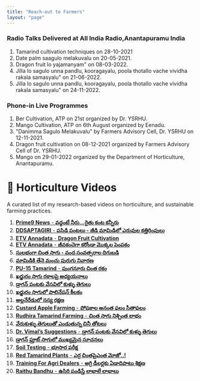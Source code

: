 ```yaml
---
title: "Reach-out to Farmers"
layout: "page"
---
```

### **Radio Talks Delivered at All India Radio,Anantapuramu India**

1. Tamarind cultivation techniques on 28-10-2021 
2. Date palm saagulo melakuvalu on 20-05-2021.
3. Dragon fruit lo yajamanyam" on 08-03-2022.
4. Jilla lo sagulo unna pandlu, kooragayalu, poola thotallo vache vividha rakala samasyalu" on 21-06-2022.
5. Jilla lo sagulo unna pandlu, kooragayalu, poola thotallo vache vividha rakala samasyalu" on 24-11-2022.


### **Phone-in Live Programmes**

1.  Ber Cultivation, ATP on 21st organized by Dr. YSRHU.
2. Mango Cultivation, ATP on 6th August organized by Eenadu.
3. "Danimma Sagulo Melakuvalu" by Farmers Advisory Cell, Dr. YSRHU on 12-11-2021.
4. Dragon fruit cultivation on 08-12-2021 organized by Farmers Advisory Cell of Dr. YSRHU.
5. Mango on 29-01-2022 organized by the Department of Horticulture, Anantapuramu.

# 🌱  Horticulture Videos  

A curated list of my research-based videos on horticulture, and sustainable farming practices. 

1. [**Prime9 News** - **వద్దంటే నీరు...రైతు కంట కన్నీరు**](https://youtu.be/eoOOz6zM7s)
2. [**DDSAPTAGIRI** - **పసిడి పంటలు - జీడి మామిడిలో ఎరువుల కత్తిరింపులు**](https://youtu.be/AYFZbMB2LjM)
3. [**ETV Annadata** - **Dragon Fruit Cultivation**](https://youtu.be/jVoy-38OR4c)
4. [**ETV Annadata** - **జీవకంచెగా కరోండా మొక్కల పెంపకం**](https://youtu.be/inyFlrOBs_s)
5. [**సులభంగా చింత సాగు - వంద సంవత్సరాల దిగుబడి**](https://youtu.be/5BM0281rMDc)
6. [**మామిడికి తేనె మంచు పురుగు నివారణ**](https://youtu.be/5BM0281rMDc)
7. [**PU-15 Tamarind** - **పుంగనూరు చింత రకం**](https://youtu.be/bdNqlD98Kwg)
8. [**ఖర్జురం సాగు రకాలపై అధ్యయనాలు**](https://youtu.be/jDVkOvbuiSg)
9. [**డ్రాగన్ పంటకు వేసవిలో కుళ్ళు తెగులు**](https://youtu.be/wRIYjnXMsbA)
10. [**ఖర్జురం సాగులో పాలినేషన్ కీలకం**](https://youtu.be/llzaYW4kcAM)
11. [**అల్లనేరేడులో సస్య రక్షణ**](https://youtu.be/HYLXuNztHsc)
12. [**Custard Apple Farming** - **పోషకాల అనంత ఫలం సీతాఫలం**](https://youtu.be/5QzbFaaQ6t0)
13. [**Rudhira Tamarind Farming** - **చింత సాగు నిశ్చింత లాభం**](https://youtu.be/MxIJfQVXWGM)
14. [**వేరుకుళ్ళు తెగులుతో ఎండుతున్న చినీ తోటలు**](https://youtu.be/XqsxXTU3u-0)
15. [**Dr. Vimal’s Suggestions** - **డ్రాగన్ పంటకు వేసవిలో కుళ్ళు తెగులు**](https://youtu.be/Wy4WMb7yTPk)
16. [**డ్రాగన్ ఫ్రూట్ సాగులో ముఖ్యమైన సూచనలు**](https://youtu.be/Z_Hp7PDzy5U)
17. [**Soil Testing** - **భూసార పరీక్ష**](https://youtu.be/WgQRd_USPUM)
18. [**Red Tamarind Plants** - **ఎర్ర చింతపైఎంత మోజో..!**](https://youtu.be/CsXcUfTMPz0)
19. [**Training For Agri Dealers** - **అగ్రి డీలర్లకు ఏడాదిపాటు శిక్షణ**](https://youtu.be/etO6S_qbjkc)
20. [**Raithu Bandhu** - **ఉసిరి పండిస్తే లాభాలే లాభాలు**](https://youtu.be/B6rnl-We_Ds)
